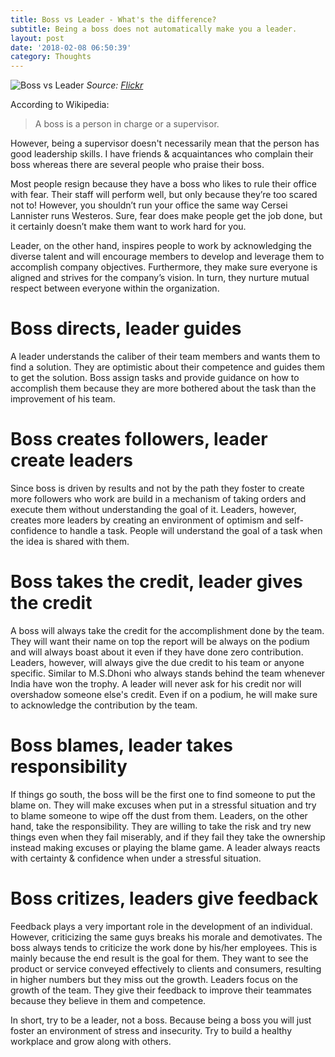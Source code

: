 ```yaml
---
title: Boss vs Leader - What's the difference?
subtitle: Being a boss does not automatically make you a leader.
layout: post
date: '2018-02-08 06:50:39'
category: Thoughts
---
```


![Boss vs Leader](http://res.cloudinary.com/imalabya-media/image/upload/c_scale,w_1900/v1518104658/12155264433_0c85bc86ef_o_rnonj6.png)
*Source: [Flickr](https://www.flickr.com/photos/pathfinderlinden/12155264433/in/photostream/)*

According to Wikipedia:

> A boss is a person in charge or a supervisor.

However, being a supervisor doesn't necessarily mean that the person has good leadership skills. I have friends & acquaintances who complain their boss whereas there are several people who praise their boss.

Most people resign because they have a boss who likes to rule their office with fear. Their staff will perform well, but only because they’re too scared not to! However, you shouldn’t run your office the same way Cersei Lannister runs Westeros. Sure, fear does make people get the job done, but it certainly doesn’t make them want to work hard for you.  

Leader, on the other hand, inspires people to work by acknowledging the diverse talent and will encourage members to develop and leverage them to accomplish company objectives. Furthermore, they make sure everyone is aligned and strives for the company’s vision. In turn, they nurture mutual respect between everyone within the organization.

# Boss directs, leader guides

A leader understands the caliber of their team members and wants them to find a solution. They are optimistic about their competence and guides them to get the solution. Boss assign tasks and provide guidance on how to accomplish them because they are more bothered about the task than the improvement of his team.

# Boss creates followers, leader create leaders

Since boss is driven by results and not by the path they foster to create more followers who work are build in a mechanism of taking orders and execute them without understanding the goal of it. Leaders, however, creates more leaders by creating an environment of optimism and self-confidence to handle a task. People will understand the goal of a task when the idea is shared with them.

# Boss takes the credit, leader gives the credit

A boss will always take the credit for the accomplishment done by the team. They will want their name on top the report will be always on the podium and will always boast about it even if they have done zero contribution. Leaders, however, will always give the due credit to his team or anyone specific. Similar to M.S.Dhoni who always stands behind the team whenever India have won the trophy. A leader will never ask for his credit nor will overshadow someone else's credit. Even if on a podium, he will make sure to acknowledge the contribution by the team.

# Boss blames, leader takes responsibility

If things go south, the boss will be the first one to find someone to put the blame on. They will make excuses when put in a stressful situation and try to blame someone to wipe off the dust from them. Leaders, on the other hand, take the responsibility. They are willing to take the risk and try new things even when they fail miserably, and if they fail they take the ownership instead making excuses or playing the blame game. A leader always reacts with certainty & confidence when under a stressful situation.

# Boss critizes, leaders give feedback

Feedback plays a very important role in the development of an individual. However, criticizing the same guys breaks his morale and demotivates. The boss always tends to criticize the work done by his/her employees. This is mainly because the end result is the goal for them. They want to see the product or service conveyed effectively to clients and consumers, resulting in higher numbers but they miss out the growth. Leaders focus on the growth of the team. They give their feedback to improve their teammates because they believe in them and competence.



In short, try to be a leader, not a boss. Because being a boss you will just foster an environment of stress and insecurity. Try to build a healthy workplace and grow along with others.